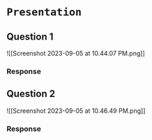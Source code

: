 # `Presentation`
## Question 1
![[Screenshot 2023-09-05 at 10.44.07 PM.png]]
### Response
## Question 2
![[Screenshot 2023-09-05 at 10.46.49 PM.png]]
### Response